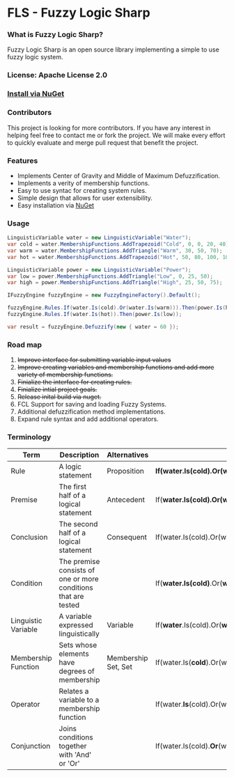 # FLS - Fuzzy Logic Sharp


### What is Fuzzy Logic Sharp?
Fuzzy Logic Sharp is an open source library implementing a simple to use fuzzy logic system. 

### License: Apache License 2.0  

### [Install via NuGet](https://www.nuget.org/packages/FLS/)

### Contributors

This project is looking for more contributors. If you have any interest in helping feel free to contact me or fork the project. We will make every effort to quickly evaluate and merge pull request that benefit the project.

### Features
+ Implements Center of Gravity and Middle of Maximum Defuzzification.
+ Implements a verity of membership functions.
+ Easy to use syntac for creating system rules.
+ Simple design that allows for user extensibility.
+ Easy installation via [NuGet](https://www.nuget.org/packages/FLS/)

### Usage
```csharp
LinguisticVariable water = new LinguisticVariable("Water");
var cold = water.MembershipFunctions.AddTrapezoid("Cold", 0, 0, 20, 40);
var warm = water.MembershipFunctions.AddTriangle("Warm", 30, 50, 70);
var hot = water.MembershipFunctions.AddTrapezoid("Hot", 50, 80, 100, 100);

LinguisticVariable power = new LinguisticVariable("Power");
var low = power.MembershipFunctions.AddTriangle("Low", 0, 25, 50);
var high = power.MembershipFunctions.AddTriangle("High", 25, 50, 75);

IFuzzyEngine fuzzyEngine = new FuzzyEngineFactory().Default();

fuzzyEngine.Rules.If(water.Is(cold).Or(water.Is(warm))).Then(power.Is(high));
fuzzyEngine.Rules.If(water.Is(hot)).Then(power.Is(low));

var result = fuzzyEngine.Defuzzify(new { water = 60 });
```

### Road map
1. ~~Improve interface for submitting variable input values~~
2. ~~Improve creating variables and membership functions and add more variety of membership functions.~~
3. ~~Finialize the interface for creating rules.~~
4. ~~Finialize intial project goals.~~
5. ~~Release inital build via nuget.~~
4. FCL Support for saving and loading Fuzzy Systems.
5. Additional defuzzification method implementations.
6. Expand rule syntax and add additional operators.


### Terminology

| Term                	| Description                                                    	| Alternatives        	| Example                                                                 	|
|---------------------	|----------------------------------------------------------------	|---------------------	|-------------------------------------------------------------------------	|
| Rule                	| A logic statement                                              	| Proposition         	| **If(water.Is(cold).Or(water.Is(warm))).Then(power.Is(high))**         	|
| Premise             	| The first half of a logical statement                          	| Antecedent          	| If(**water.Is(cold).Or(water.Is(warm))**).Then(power.Is(high))         	|
| Conclusion          	| The second half of a logical statement                         	| Consequent          	| If(water.Is(cold).Or(water.Is(warm))).Then(**power.Is(high)**)         	|
| Condition           	| The premise consists of one or more conditions that are tested 	|                     	| If(**water.Is(cold)**.Or(**water.Is(warm))**).Then(**power.Is(high)**) 	|
| Linguistic Variable 	| A variable expressed linguistically                            	| Variable            	| If(**water**.Is(cold).Or(**water**.Is(warm))).Then(**power**.Is(high)) 	|
| Membership Function 	| Sets whose elements have degrees of membership                 	| Membership Set, Set 	| If(water.Is(**cold**).Or(water.Is(**warm**))).Then(power.Is(**high**)) 	|
| Operator            	| Relates a variable to a membership function                    	|                     	| If(water.**Is**(cold).Or(water.**Is**(warm))).Then(power.**Is**(high)) 	|
| Conjunction         	| Joins conditions together with 'And' or 'Or'                  	|                     	| If(water.Is(cold).**Or**(water.Is(warm))).Then(power.Is(high))         	|



